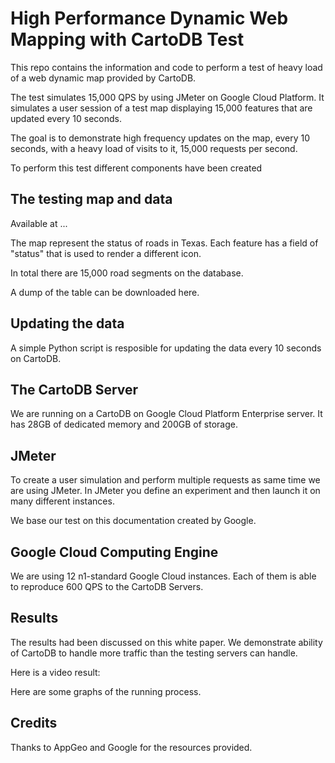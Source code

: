 # High Performance Dynamic Web Mapping with CartoDB Test

This repo contains the information and code to perform a test of heavy load of a web dynamic map provided by CartoDB.

The test simulates 15,000 QPS by using JMeter on Google Cloud Platform. It simulates a user session of a test map displaying 15,000 features that are updated every 10 seconds. 

The goal is to demonstrate high frequency updates on the map, every 10 seconds, with a heavy load of visits to it, 15,000 requests per second.

To perform this test different components have been created

## The testing map and data

Available at ...

The map represent the status of roads in Texas. Each feature has a field of "status" that is used to render a different icon.

In total there are 15,000 road segments on the database.

A dump of the table can be downloaded here.

## Updating the data

A simple Python script is resposible for updating the data every 10 seconds on CartoDB.

## The CartoDB Server

We are running on a CartoDB on Google Cloud Platform Enterprise server. It has 28GB of dedicated memory and 200GB of storage. 

## JMeter

To create a user simulation and perform multiple requests as same time we are using JMeter. In JMeter you define an experiment and then launch it on many different instances.

We base our test on this documentation created by Google.

## Google Cloud Computing Engine

We are using 12 n1-standard Google Cloud instances. Each of them is able to reproduce 600 QPS to the CartoDB Servers.

## Results

The results had been discussed on this white paper. We demonstrate ability of CartoDB to handle more traffic than the testing servers can handle.

Here is a video result:


Here are some graphs of the running process.


## Credits

Thanks to AppGeo and Google for the resources provided.
